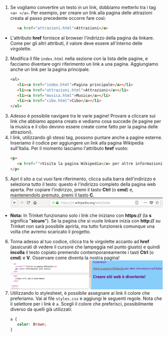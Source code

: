 1. Se vogliamo convertire un testo in un link, dobbiamo metterlo tra i tag `<a> </a>`. Per esempio, per creare un link alla pagina delle attrazioni creata al passo precedente occorre fare così: 
   ```html
      <a href="attrazioni.html">Attrazioni</a>
   ```
 * L'attributo **href** fornisce al browser l'indirizzo della pagina da linkare. Come per gli altri attributi, il valore deve essere all'interno delle virgolette.
2. Modifica il file `index.html` nella sezione con la lista delle pagine, e facciamo diventare ogni riferimento un link a una pagina. Aggiungiamo anche un link per la pagina principale.
   ```html
   <ul>
      <li><a href="index.html">Pagina principale</a></li>
      <li><a href="attrazioni.html">Attrazioni</a></li>
      <li><a href="musica.html">Musica</a></li>
      <li><a href="cibo.html">Cibo</a></li>
   </ul>
   ```
3. Adesso è possibile navigare tra le varie pagine! Provare a cliccare sui link che abbiamo appena creato e vediamo cosa succede (le pagine per la musica e il cibo devono essere create come fatto per la pagina delle attrazioni).
4. I link, utilizzando gli stessi tag, possono puntare anche a pagine esterne. Inseriamo il codice per aggiungere un link alla pagina Wikipedia sull'Italia. Per il momento lasciamo l'attributo **href** vuoto: 
   ```html
   <p>
      <a href="">Visita la pagina Wikipedia</a> per altre informazioni sull'Italia!
   </p>
   ```
5. Apri il sito a cui vuoi fare riferimento, clicca sulla barra dell'indirizzo e seleziona tutto il testo: questo è l'indirizzo completo della pagina web aperta. Per copiare l'indirizzo, premi il tasto **Ctrl** \(o **cmd**\) e, mantenendolo premuto, premi il tasto **C**. ![](assets/addressBarWikiHttps.png)
 * **Nota:** In Trinket funzionano solo i link che iniziano con **https://** (la **s** significa "**sicuro**"). Se la pagina che si vuole linkare inizia con **http://** su Trinket non sarà possibile aprirla, ma tutto funzionerà comunque una volta che avremo scaricato il progetto.
6. Torna adesso al tuo codice, clicca tra le virgolette accanto ad **href** (assicurati di vedere il cursore che lampeggia nel punto giusto) e quindi **incolla** il testo copiato premendo contemporaneamente i tasti **Ctrl** \(o **cmd**\) e **V**. Osservare come diventa la nostra pagina! ![](assets/tktHttpsLink.png)
7. Utilizzando lo stylesheet, è possibile assegnare ai link il colore che preferiamo. Vai al file `styles.css` e aggiungi le seguenti regole. Nota che il selettore per i link è `a`. Scegli il colore che preferisci, possibilmente diverso da quelli già utilizzati:
   ```css
   a {
      color: Brown;
   }
   ```